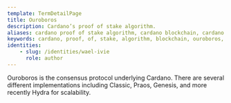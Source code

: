 ```yaml
---
template: TermDetailPage
title: Ouroboros
description: Cardano’s proof of stake algorithm.
aliases: cardano proof of stake algorithm, cardano blockchain, cardano blockchain protocol, cardano network protocol, ouroboros, egyptians
keywords: cardano, proof, of, stake, algorithm, blockchain, ouroboros, praos, omega
identities: 
    - slug: /identities/wael-ivie
      role: author
---
```


Ouroboros is the consensus protocol underlying Cardano. There are several different implementations including Classic, Praos, Genesis, and more recently Hydra for scalability.